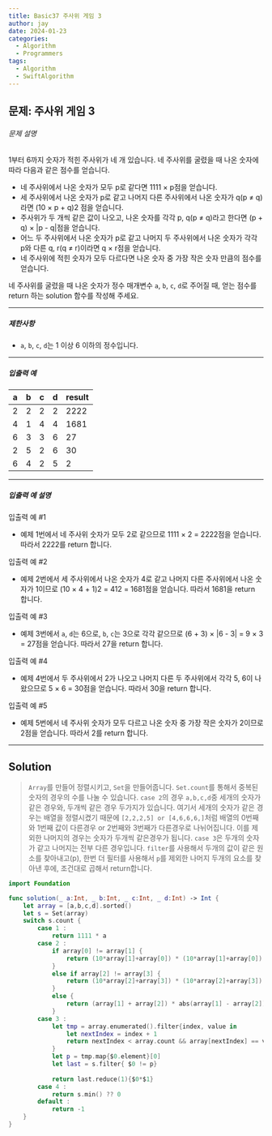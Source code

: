 ```yaml
---
title: Basic37 주사위 게임 3
author: jay
date: 2024-01-23
categories:
  - Algorithm
  - Programmers
tags:
  - Algorithm
  - SwiftAlgorithm
---
```

## 문제: 주사위 게임 3

###### 문제 설명

1부터 6까지 숫자가 적힌 주사위가 네 개 있습니다. 네 주사위를 굴렸을 때 나온 숫자에 따라 다음과 같은 점수를 얻습니다.

- 네 주사위에서 나온 숫자가 모두 p로 같다면 1111 × p점을 얻습니다.
- 세 주사위에서 나온 숫자가 p로 같고 나머지 다른 주사위에서 나온 숫자가 q(p ≠ q)라면 (10 × p + q)2 점을 얻습니다.
- 주사위가 두 개씩 같은 값이 나오고, 나온 숫자를 각각 p, q(p ≠ q)라고 한다면 (p + q) × |p - q|점을 얻습니다.
- 어느 두 주사위에서 나온 숫자가 p로 같고 나머지 두 주사위에서 나온 숫자가 각각 p와 다른 q, r(q ≠ r)이라면 q × r점을 얻습니다.
- 네 주사위에 적힌 숫자가 모두 다르다면 나온 숫자 중 가장 작은 숫자 만큼의 점수를 얻습니다.

네 주사위를 굴렸을 때 나온 숫자가 정수 매개변수 `a`, `b`, `c`, `d`로 주어질 때, 얻는 점수를 return 하는 solution 함수를 작성해 주세요.

---

##### 제한사항

- `a`, `b`, `c`, `d`는 1 이상 6 이하의 정수입니다.

---

##### 입출력 예

|a|b|c|d|result|
|---|---|---|---|---|
|2|2|2|2|2222|
|4|1|4|4|1681|
|6|3|3|6|27|
|2|5|2|6|30|
|6|4|2|5|2|

---

##### 입출력 예 설명

입출력 예 #1

- 예제 1번에서 네 주사위 숫자가 모두 2로 같으므로 1111 × 2 = 2222점을 얻습니다. 따라서 2222를 return 합니다.

입출력 예 #2

- 예제 2번에서 세 주사위에서 나온 숫자가 4로 같고 나머지 다른 주사위에서 나온 숫자가 1이므로 (10 × 4 + 1)2 = 412 = 1681점을 얻습니다. 따라서 1681을 return 합니다.

입출력 예 #3

- 예제 3번에서 `a`, `d`는 6으로, `b`, `c`는 3으로 각각 같으므로 (6 + 3) × |6 - 3| = 9 × 3 = 27점을 얻습니다. 따라서 27을 return 합니다.

입출력 예 #4

- 예제 4번에서 두 주사위에서 2가 나오고 나머지 다른 두 주사위에서 각각 5, 6이 나왔으므로 5 × 6 = 30점을 얻습니다. 따라서 30을 return 합니다.

입출력 예 #5

- 예제 5번에서 네 주사위 숫자가 모두 다르고 나온 숫자 중 가장 작은 숫자가 2이므로 2점을 얻습니다. 따라서 2를 return 합니다.

---

## Solution

> `Array`를 만들어 정렬시키고, `Set`을 만들어줍니다. `Set.count`를 통해서 중복된 숫자의 경우의 수를 나눌 수 있습니다. 
> `case 2`의 경우 `a,b,c,d`중 세개의 숫자가 같은 경우와, 두개씩 같은 경우 두가지가 있습니다. 여기서 세개의 숫자가 같은 경우는 배열을 정렬시켰기 때문에 `[2,2,2,5] or [4,6,6,6,]`처럼 배열의 0번째와 1번째 값이 다른경우 or 2번째와 3번째가 다른경우로 나뉘어집니다. 이를 제외한 나머지의 경우는 숫자가 두개씩 같은경우가 됩니다.
> `case 3`은 두개의 숫자가 같고 나머지는 전부 다른 경우입니다. `filter`를 사용해서 두개의 값이 같은 원소를 찾아내고(p), 한번 더 필터를 사용해서 `p`를 제외한 나머지 두개의 요소를 찾아낸 후에, 조건대로 곱해서 return합니다.

```swift
import Foundation

func solution(_ a:Int, _ b:Int, _ c:Int, _ d:Int) -> Int {
    let array = [a,b,c,d].sorted()
    let s = Set(array)
    switch s.count {
        case 1 :
            return 1111 * a
        case 2 :
            if array[0] != array[1] {
                return (10*array[1]+array[0]) * (10*array[1]+array[0])
            }
            else if array[2] != array[3] {
                return (10*array[2]+array[3]) * (10*array[2]+array[3])
            }
            else {
                return (array[1] + array[2]) * abs(array[1] - array[2])
            }
        case 3 :
            let tmp = array.enumerated().filter{index, value in
                let nextIndex = index + 1
                return nextIndex < array.count && array[nextIndex] == value
            }
            let p = tmp.map{$0.element}[0]
            let last = s.filter{ $0 != p}
            
            return last.reduce(1){$0*$1}
        case 4 :
            return s.min() ?? 0
        default :
            return -1
    }
}


```